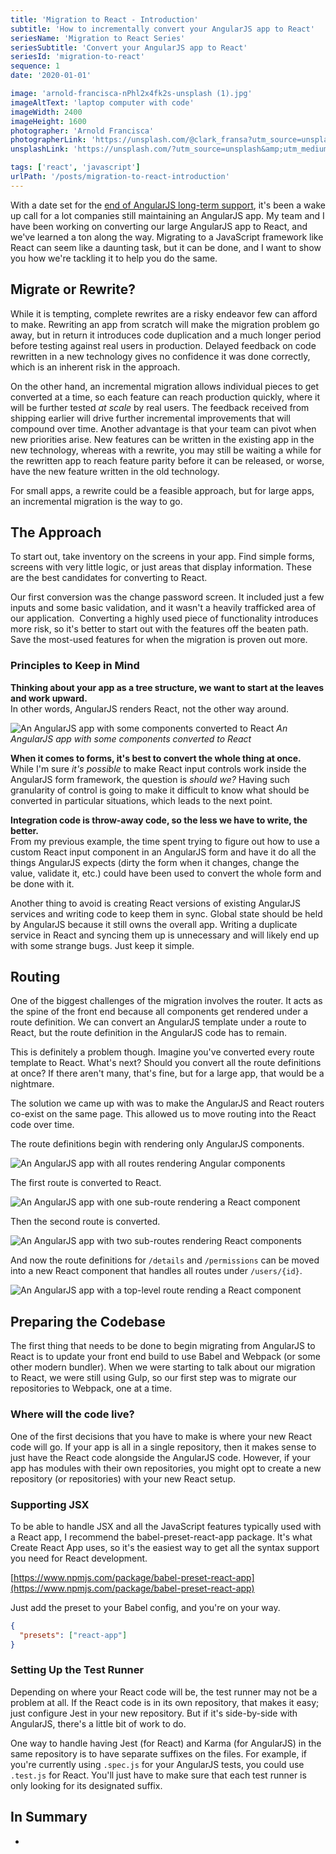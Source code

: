 ```yaml
---
title: 'Migration to React - Introduction'
subtitle: 'How to incrementally convert your AngularJS app to React'
seriesName: 'Migration to React Series'
seriesSubtitle: 'Convert your AngularJS app to React'
seriesId: 'migration-to-react'
sequence: 1
date: '2020-01-01'

image: 'arnold-francisca-nPhl2x4fk2s-unsplash (1).jpg'
imageAltText: 'laptop computer with code'
imageWidth: 2400
imageHeight: 1600
photographer: 'Arnold Francisca'
photographerLink: 'https://unsplash.com/@clark_fransa?utm_source=unsplash&amp;utm_medium=referral&amp;utm_content=creditCopyText'
unsplashLink: 'https://unsplash.com/?utm_source=unsplash&amp;utm_medium=referral&amp;utm_content=creditCopyText'

tags: ['react', 'javascript']
urlPath: '/posts/migration-to-react-introduction'
---
```


With a date set for the
[end of AngularJS long-term support](https://blog.angular.io/stable-angularjs-and-long-term-support-7e077635ee9c),
it's been a wake up call for a lot companies still maintaining an
AngularJS app. My team and I have been working on converting our
large AngularJS app to React, and we've learned a ton along the way.
Migrating to a JavaScript framework like React can seem like a
daunting task, but it can be done, and I want to show you how we're
tackling it to help you do the same.

## Migrate or Rewrite?

While it is tempting, complete rewrites are a risky endeavor few can
afford to make. Rewriting an app from scratch will make the
migration problem go away, but in return it introduces code
duplication and a much longer period before testing against real
users in production. Delayed feedback on code rewritten in a new
technology gives no confidence it was done correctly, which is an
inherent risk in the approach.

On the other hand, an incremental migration allows individual pieces
to get converted at a time, so each feature can reach production
quickly, where it will be further tested _at scale_ by real users.
The feedback received from shipping earlier will drive further
incremental improvements that will compound over time. Another
advantage is that your team can pivot when new priorities arise. New
features can be written in the existing app in the new technology,
whereas with a rewrite, you may still be waiting a while for the
rewritten app to reach feature parity before it can be released, or
worse, have the new feature written in the old technology.

For small apps, a rewrite could be a feasible approach, but for
large apps, an incremental migration is the way to go.

## The Approach

To start out, take inventory on the screens in your app. Find simple
forms, screens with very little logic, or just areas that display
information. These are the best candidates for converting to React.

Our first conversion was the change password screen. It included
just a few inputs and some basic validation, and it wasn't a heavily
trafficked area of our application.  Converting a highly used piece
of functionality introduces more risk, so it's better to start out
with the features off the beaten path. Save the most-used features
for when the migration is proven out more.

### Principles to Keep in Mind

**Thinking about your app as a tree structure, we want to start at
the leaves and work upward.**  
In other words, AngularJS renders React, not the other way around.

![An AngularJS app with some components converted to React](/images/reactRootDiagram.png)
_An AngularJS app with some components converted to React_

**When it comes to forms, it's best to convert the whole thing at
once.**  
While I'm sure _it's possible_ to make React input controls work
inside the AngularJS form framework, the question is _should we?_
Having such granularity of control is going to make it difficult to
know what should be converted in particular situations, which leads
to the next point.

**Integration code is throw-away code, so the less we have to write,
the better.**  
From my previous example, the time spent trying to figure out how to
use a custom React input component in an AngularJS form and have it
do all the things AngularJS expects (dirty the form when it changes,
change the value, validate it, etc.) could have been used to convert
the whole form and be done with it.

Another thing to avoid is creating React versions of existing
AngularJS services and writing code to keep them in sync. Global
state should be held by AngularJS because it still owns the overall
app. Writing a duplicate service in React and syncing them up is
unnecessary and will likely end up with some strange bugs. Just keep
it simple.

## Routing

One of the biggest challenges of the migration involves the router.
It acts as the spine of the front end because all components get
rendered under a route definition. We can convert an AngularJS
template under a route to React, but the route definition in the
AngularJS code has to remain.

This is definitely a problem though. Imagine you've converted every
route template to React. What's next? Should you convert all the
route definitions at once? If there aren't many, that's fine, but
for a large app, that would be a nightmare.

The solution we came up with was to make the AngularJS and React
routers co-exist on the same page. This allowed us to move routing
into the React code over time.

The route definitions begin with rendering only AngularJS
components.

![An AngularJS app with all routes rendering Angular components](/images/angularToReactRouting1.png)

The first route is converted to React.

![An AngularJS app with one sub-route rendering a React component](/images/angularToReactRouting2.png)

Then the second route is converted.

![An AngularJS app with two sub-routes rendering React components](/images/angularToReactRouting3.png)

And now the route definitions for `/details` and `/permissions` can
be moved into a new React component that handles all routes under
`/users/{id}`.

![An AngularJS app with a top-level route rending a React component](/images/angularToReactRouting4.png)

## Preparing the Codebase

The first thing that needs to be done to begin migrating from
AngularJS to React is to update your front end build to use Babel
and Webpack (or some other modern bundler). When we were starting to
talk about our migration to React, we were still using Gulp, so our
first step was to migrate our repositories to Webpack, one at a
time.

### Where will the code live?

One of the first decisions that you have to make is where your new
React code will go. If your app is all in a single repository, then
it makes sense to just have the React code alongside the AngularJS
code. However, if your app has modules with their own repositories,
you might opt to create a new repository (or repositories) with your
new React setup.

### Supporting JSX

To be able to handle JSX and all the JavaScript features typically
used with a React app, I recommend the babel-preset-react-app
package. It's what Create React App uses, so it's the easiest way to
get all the syntax support you need for React development.

[https://www.npmjs.com/package/babel-preset-react-app](https://www.npmjs.com/package/babel-preset-react-app)

Just add the preset to your Babel config, and you're on your way.

```json
{
  "presets": ["react-app"]
}
```

### Setting Up the Test Runner

Depending on where your React code will be, the test runner may not
be a problem at all. If the React code is in its own repository,
that makes it easy; just configure Jest in your new repository. But
if it's side-by-side with AngularJS, there's a little bit of work to
do.

One way to handle having Jest (for React) and Karma (for AngularJS)
in the same repository is to have separate suffixes on the files.
For example, if you're currently using `.spec.js` for your AngularJS
tests, you could use `.test.js` for React. You'll just have to make
sure that each test runner is only looking for its designated
suffix.

## In Summary

-
